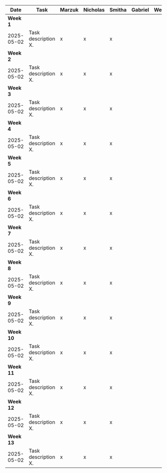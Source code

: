 | Date       | Task                     | Marzuk | Nicholas | Smitha | Gabriel | Weizhen | George |
|------------|--------------------------|--------|----------|--------|---------|---------|--------|
| **Week 1**                                                                                      |
| 2025-05-02 | Task description X.      | x      | x        | x      |         |         |        |
| **Week 2**                                                                                      |
| 2025-05-02 | Task description X.      | x      | x        | x      |         |         |        |
| **Week 3**                                                                                      |
| 2025-05-02 | Task description X.      | x      | x        | x      |         |         |        |
| **Week 4**                                                                                      |
| 2025-05-02 | Task description X.      | x      | x        | x      |         |         |        |
| **Week 5**                                                                                      |
| 2025-05-02 | Task description X.      | x      | x        | x      |         |         |        |
| **Week 6**                                                                                      |
| 2025-05-02 | Task description X.      | x      | x        | x      |         |         |        |
| **Week 7**                                                                                      |
| 2025-05-02 | Task description X.      | x      | x        | x      |         |         |        |
| **Week 8**                                                                                      |
| 2025-05-02 | Task description X.      | x      | x        | x      |         |         |        |
| **Week 9**                                                                                      |
| 2025-05-02 | Task description X.      | x      | x        | x      |         |         |        |
| **Week 10**                                                                                     |
| 2025-05-02 | Task description X.      | x      | x        | x      |         |         |        |
| **Week 11**                                                                                     |
| 2025-05-02 | Task description X.      | x      | x        | x      |         |         |        |
| **Week 12**                                                                                     |
| 2025-05-02 | Task description X.      | x      | x        | x      |         |         |        |
| **Week 13**                                                                                     |
| 2025-05-02 | Task description X.      | x      | x        | x      |         |         |        |
